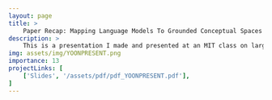 ```yaml
---
layout: page
title: >
    Paper Recap: Mapping Language Models To Grounded Conceptual Spaces
description: >
    This is a presentation I made and presented at an MIT class on large language models by Professor Yoon Kim. The presentation is a recap of the paper "Mapping Language Models to Grounded Conceptual Spaces" which addresses a critical limitation of text-only language models: their lack of grounding, or the ability to connect linguistic representations with real-world referents. Despite this challenge, the paper demonstrates that these models exhibit a robust conceptual understanding, enabling inference and fluent text generation. Our presentation summarizes the key findings of the paper and then introduces original experiments that explore this alignment further. Our results reveal both supporting evidence that confirms the paper’s findings and contrasting outcomes that highlight areas of disagreement.
img: assets/img/YOONPRESENT.png
importance: 13
projectLinks: [
    ['Slides', '/assets/pdf/pdf_YOONPRESENT.pdf'], 
]
---
```

